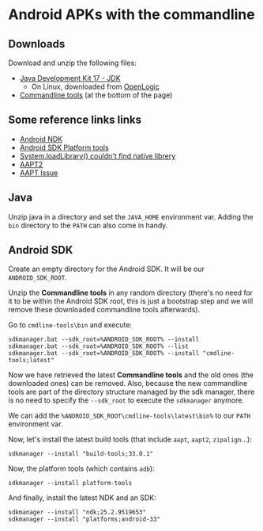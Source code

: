 # Android APKs with the commandline

## Downloads

Download and unzip the following files:

* [Java Development Kit 17 - JDK](https://www.oracle.com/java/technologies/downloads/)
  - On Linux, downloaded from [OpenLogic](https://www.openlogic.com/openjdk-downloads)
* [Commandline tools](https://developer.android.com/studio) (at the bottom of the page)

## Some reference links links

* [Android NDK](https://developer.android.com/ndk/downloads)
* [Android SDK Platform tools](https://developer.android.com/studio/releases/platform-tools)
* [System.loadLibrary() couldn't find native librery](https://stackoverflow.com/questions/27421134/system-loadlibrary-couldnt-find-native-library-in-my-case)
* [AAPT2](https://developer.android.com/studio/command-line/aapt2)
* [AAPT Issue](https://stackoverflow.com/questions/23522153/manually-aapt-add-native-library-so-to-apk)

## Java

Unzip java in a directory and set the `JAVA_HOME` environment var. Adding the `bin` directory to the `PATH` can also come in handy.

## Android SDK

Create an empty directory for the Android SDK. It will be our `ANDROID_SDK_ROOT`.

Unzip the **Commandline tools** in any random directory (there's no need for it to be within the Android SDK root, this is just a bootstrap step and we will remove these downloaded commandline tools afterwards).

Go to `cmdline-tools\bin` and execute:
```
sdkmanager.bat --sdk_root=%ANDROID_SDK_ROOT% --install
sdkmanager.bat --sdk_root=%ANDROID_SDK_ROOT% --list
sdkmanager.bat --sdk_root=%ANDROID_SDK_ROOT% --install "cmdline-tools;latest"
```

Now we have retrieved the latest **Commandline tools** and the old ones (the downloaded ones) can be removed.
Also, because the new commandline tools are part of the directory structure managed by the sdk manager, there is no need to specify the `--sdk_root` to execute the `sdkmanager` anymore.

We can add the `%ANDROID_SDK_ROOT\cmdline-tools\latest\bin%` to our `PATH` environment var.

Now, let's install the latest build tools (that include `aapt`, `aapt2`, `zipalign`...):
```
sdkmanager --install "build-tools;33.0.1"
```

Now, the platform tools (which contains `adb`):
```
sdkmanager --install platform-tools
```

And finally, install the latest NDK and an SDK:
```
sdkmanager --install "ndk;25.2.9519653"
sdkmanager --install "platforms;android-33"
```

